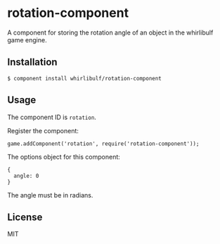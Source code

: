 
# rotation-component

A component for storing the rotation angle of an object in the whirlibulf game engine.


## Installation

    $ component install whirlibulf/rotation-component

## Usage

The component ID is `rotation`.

Register the component:

    game.addComponent('rotation', require('rotation-component'));

The options object for this component:

    {
      angle: 0
    }

The angle must be in radians.
   

## License

  MIT
